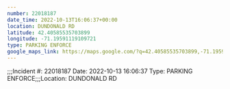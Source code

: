 ```yaml
---
number: 22018187
date_time: 2022-10-13T16:06:37+00:00
location: DUNDONALD RD
latitude: 42.40585535703899
longitude: -71.19591119109721
type: PARKING ENFORCE
google_maps_link: https://maps.google.com/?q=42.40585535703899,-71.19591119109721
---
```


;;;Incident #: 22018187  Date: 2022-10-13 16:06:37   Type: PARKING ENFORCE;;;Location: DUNDONALD RD
